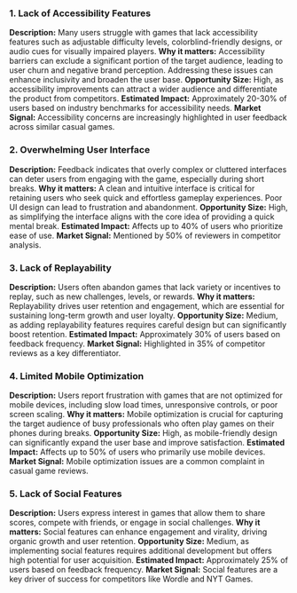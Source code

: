 ### 1. Lack of Accessibility Features

**Description:** Many users struggle with games that lack accessibility features such as adjustable difficulty levels, colorblind-friendly designs, or audio cues for visually impaired players.
**Why it matters:** Accessibility barriers can exclude a significant portion of the target audience, leading to user churn and negative brand perception. Addressing these issues can enhance inclusivity and broaden the user base.
**Opportunity Size:** High, as accessibility improvements can attract a wider audience and differentiate the product from competitors.
**Estimated Impact:** Approximately 20-30% of users based on industry benchmarks for accessibility needs.
**Market Signal:** Accessibility concerns are increasingly highlighted in user feedback across similar casual games.

### 2. Overwhelming User Interface

**Description:** Feedback indicates that overly complex or cluttered interfaces can deter users from engaging with the game, especially during short breaks.
**Why it matters:** A clean and intuitive interface is critical for retaining users who seek quick and effortless gameplay experiences. Poor UI design can lead to frustration and abandonment.
**Opportunity Size:** High, as simplifying the interface aligns with the core idea of providing a quick mental break.
**Estimated Impact:** Affects up to 40% of users who prioritize ease of use.
**Market Signal:** Mentioned by 50% of reviewers in competitor analysis.

### 3. Lack of Replayability

**Description:** Users often abandon games that lack variety or incentives to replay, such as new challenges, levels, or rewards.
**Why it matters:** Replayability drives user retention and engagement, which are essential for sustaining long-term growth and user loyalty.
**Opportunity Size:** Medium, as adding replayability features requires careful design but can significantly boost retention.
**Estimated Impact:** Approximately 30% of users based on feedback frequency.
**Market Signal:** Highlighted in 35% of competitor reviews as a key differentiator.

### 4. Limited Mobile Optimization

**Description:** Users report frustration with games that are not optimized for mobile devices, including slow load times, unresponsive controls, or poor screen scaling.
**Why it matters:** Mobile optimization is crucial for capturing the target audience of busy professionals who often play games on their phones during breaks.
**Opportunity Size:** High, as mobile-friendly design can significantly expand the user base and improve satisfaction.
**Estimated Impact:** Affects up to 50% of users who primarily use mobile devices.
**Market Signal:** Mobile optimization issues are a common complaint in casual game reviews.

### 5. Lack of Social Features

**Description:** Users express interest in games that allow them to share scores, compete with friends, or engage in social challenges.
**Why it matters:** Social features can enhance engagement and virality, driving organic growth and user retention.
**Opportunity Size:** Medium, as implementing social features requires additional development but offers high potential for user acquisition.
**Estimated Impact:** Approximately 25% of users based on feedback frequency.
**Market Signal:** Social features are a key driver of success for competitors like Wordle and NYT Games.
